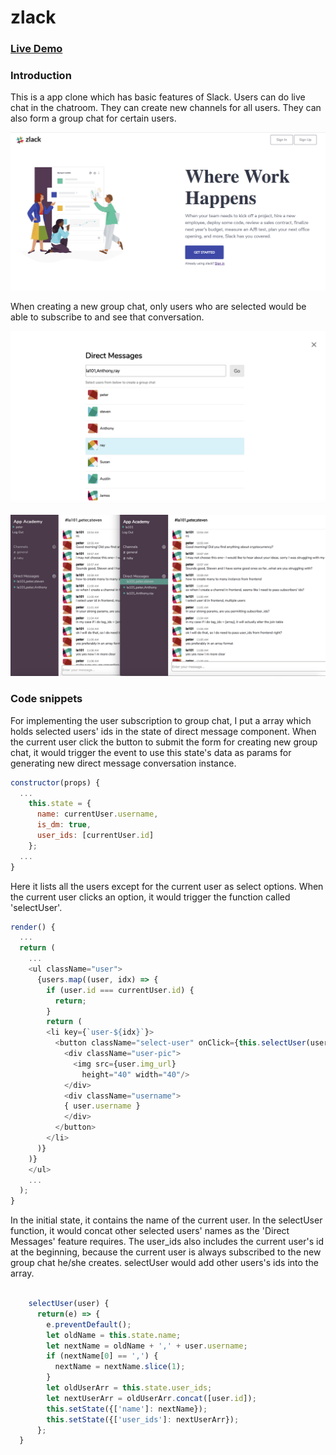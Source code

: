 
# zlack

### [Live Demo](https://zlack-la.herokuapp.com/#/)

### Introduction

This is a app clone which has basic features of Slack. Users can do live chat in the chatroom. They can create new channels for all users. They can also form a group chat for certain users.

![homepage](https://github.com/Rola1993/zlack/blob/master/app/assets/images/homepage.png)

When creating a new group chat, only users who are selected would be able to subscribe to and see that conversation. 

![createdm](https://github.com/Rola1993/zlack/blob/master/app/assets/images/create-dm.png)

![livechat](https://github.com/Rola1993/zlack/blob/master/app/assets/images/livechat.png)
 
 ### Code snippets
 
 For implementing the user subscription to group chat, I put a array which holds selected users' ids in the state of direct message component. When the current user click the button to submit the form for creating new group chat, it would trigger the event to use this state's data as params for generating new direct message conversation instance.
 
```javascript
constructor(props) {
  ...
    this.state = {
      name: currentUser.username,
      is_dm: true,
      user_ids: [currentUser.id]
    };
  ...
}
```
Here it lists all the users except for the current user as select options. When the current user clicks an option, it would trigger the function called 'selectUser'.

```javascript
render() {
  ...
  return (
    ...
    <ul className="user">
      {users.map((user, idx) => {
        if (user.id === currentUser.id) {
          return;
        }
        return (
        <li key={`user-${idx}`}>
          <button className="select-user" onClick={this.selectUser(user)}>
            <div className="user-pic">
              <img src={user.img_url}
                height="40" width="40"/>
            </div>
            <div className="username">
            { user.username }
            </div>
          </button>
        </li>
      )}
    )}
    </ul>
    ...
  );
}
```
In the initial state, it contains the name of the current user. In the selectUser function, it would concat other selected users' names as the 'Direct Messages' feature requires. The user_ids also includes the current user's id at the beginning, because the current user is always subscribed to the new group chat he/she creates. selectUser would add other users's ids into the array.  

```javascript

    selectUser(user) {
      return(e) => {
        e.preventDefault();
        let oldName = this.state.name;
        let nextName = oldName + ',' + user.username;
        if (nextName[0] == ',') {
          nextName = nextName.slice(1);
        }
        let oldUserArr = this.state.user_ids;
        let nextUserArr = oldUserArr.concat([user.id]);
        this.setState({['name']: nextName});
        this.setState({['user_ids']: nextUserArr});
      };
  }
  
```
